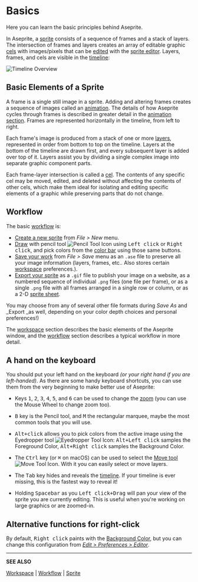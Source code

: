 # Basics

Here you can learn the basic principles behind Aseprite.

In Aseprite, a [sprite](sprite.md) consists of a sequence of frames
and a stack of layers. The intersection of frames and layers creates
an array of editable graphic [cels](cel.md) with images/pixels that
can be [edited](drawing.md) with the [sprite editor](sprite-editor.md). Layers, frames,
and cels are visible in the [timeline](timeline.md):

![Timeline Overview](sprite/sprite-components.png)

## Basic Elements of a Sprite

A frame is a single still image in a sprite. Adding and altering
frames creates a sequence of images called an
[animation](animation.md). The details of how Aseprite cycles through
frames is described in greater detail in the [animation
section](animation.md). Frames are represented horizontally in the
timeline, from left to right.

Each frame's image is produced from a stack of one or more
[layers](layers.md), represented in order from bottom to top on the
timeline. Layers at the bottom of the timeline are drawn first, and every
subsequent layer is added over top of it. Layers assist you by dividing
a single complex image into separate graphic component parts.

Each frame-layer intersection is called a [cel](cel.md). The contents
of any specific cel may be moved, edited, and deleted without
affecting the contents of other cels, which make them ideal for
isolating and editing specific elements of a graphic while preserving
parts that do not change.

## Workflow

The basic [workflow](workflow.md) is:

* [Create a new sprite](new-sprite.md) from *File > New* menu.
* [Draw](drawing.md) with pencil tool ![Pencil Tool Icon](tools/pencil-tool.png) using
  <kbd>Left click</kbd> or <kbd>Right click</kbd>, and pick colors from the
  [color bar](color-bar.md) using those same buttons.
* [Save your work](save.md) from *File > Save* menu as an
  `.ase` file to preserve all your image information (layers, frames,
  etc.. Also stores certain [workspace](workspace.md) preferences.).
* [Export your sprite](exporting.md) as a `.gif` file to publish your image on a
  website, as a numbered sequence of individual `.png` files (one file per frame), or as a single `.png` file with all frames arranged in a single row or column, or as a 2-D [sprite sheet](sprite-sheet.md).

 You may choose from any of several other file formats during _Save As_ and _Export _as well, depending on your color depth choices and personal preferences!)

The [workspace](workspace.md) section describes the basic elements of the
Aseprite window, and the [workflow](workflow.md) section describes a typical workflow in more detail.

## A hand on the keyboard

You should put your left hand on the keyboard *(or your right hand if
you are left-handed)*. As there are some handy keyboard shortcuts, you
can use them from the very beginning to make better use of Aseprite:

* Keys <kbd>1</kbd>, <kbd>2</kbd>, <kbd>3</kbd>, <kbd>4</kbd>,
  <kbd>5</kbd>, and <kbd>6</kbd> can be used to change the
  [zoom](zoom.md) (you can use the Mouse Wheel to change zoom too).
* <kbd>B</kbd> key is the Pencil tool, and <kbd>M</kbd> the rectangular marquee, maybe the
  most common tools that you will use.
* <kbd>Alt+click</kbd> allows you to pick colors from the active image
  using the Eyedropper tool ![Eyedropper Tool Icon](tools/eyedropper-tool.png):
  <kbd>Alt+Left click</kbd> samples the Foreground Color,
  <kbd>Alt+Right click</kbd> samples the Background Color.
* The <kbd>Ctrl</kbd> key (or <kbd>⌘</kbd> on macOS) can be used to
  select the [Move tool](move-tool.md) ![Move Tool Icon](tools/move-tool.png).
  With it you can easily select or move layers.
* The <kbd>Tab</kbd> key hides and reveals the
  [timeline](timeline.md). If your timeline is ever missing, this is
  the fastest way to reveal it!

* Holding <kbd>Spacebar</kbd> as you <kbd>Left click+Drag</kbd> will
  pan your view of the sprite you are currently editing. This is useful when
  you're working on large graphics or are zoomed-in.

## Alternative functions for right-click

By default, <kbd>Right click</kbd> paints with the [Background Color](color-bar.md#background-color),
but you can change this configuration from [*Edit > Preferences > Editor*](right-click.md).

---

**SEE ALSO**

[Workspace](workspace.md) |
[Workflow](workflow.md) |
[Sprite](sprite.md)
